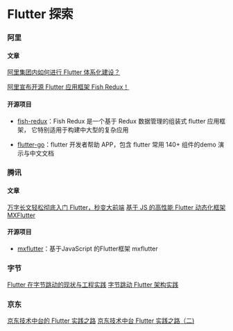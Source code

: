 # Flutter 探索

### 阿里

#### 文章

[阿里集团内如何进行 Flutter 体系化建设？](https://juejin.im/post/5e85ae636fb9a03c741366f3)

[阿里宣布开源 Flutter 应用框架 Fish Redux！](https://www.infoq.cn/article/hTdKPOLumZlUDA*c708e)

#### 开源项目

* [fish-redux](https://github.com/alibaba/fish-redux)：Fish Redux 是一个基于 Redux 数据管理的组装式 flutter 应用框架， 它特别适用于构建中大型的复杂应用

* [flutter-go](https://github.com/alibaba/flutter-go)：flutter 开发者帮助 APP，包含 flutter 常用 140+ 组件的demo 演示与中文文档



### 腾讯

#### 文章

[万字长文轻松彻底入门 Flutter，秒变大前端](https://zhuanlan.zhihu.com/p/90836859)
[基于 JS 的高性能 Flutter 动态化框架 MXFlutter](https://cloud.tencent.com/developer/article/1472361)

#### 开源项目

- [mxflutter](https://github.com/mxflutter/mxflutter)：基于JavaScript 的Flutter框架 mxflutter



### 字节

[Flutter 在字节跳动的现状与工程实践](https://www.infoq.cn/article/EYYIY7tp133QAC4U3Y5R)
[字节跳动 Flutter 架构实践](https://www.infoq.cn/article/D1dGL9sCXigtbai9jWZo)



### 京东

[京东技术中台的 Flutter 实践之路](https://juejin.im/post/5d6f34056fb9a06acd453f38)
[京东技术中台 Flutter 实践之路（二)](https://mp.weixin.qq.com/s/1NkYV8PI5xg5-cl53dAv7w)